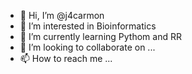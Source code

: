 - 👋 Hi, I’m @j4carmon
- 👀 I’m interested in Bioinformatics
- 🌱 I’m currently learning Pythom and RR
- 💞️ I’m looking to collaborate on ...
- 📫 How to reach me ...

<!---
j4carmon/j4carmon is a ✨ special ✨ repository because its `README.md` (this file) appears on your GitHub profile.
You can click the Preview link to take a look at your changes.
--->
